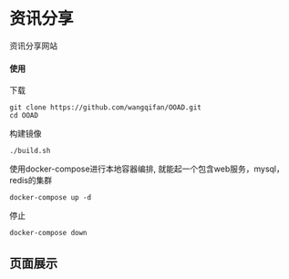 # 资讯分享
  资讯分享网站

#### 使用

下载
~~~
git clone https://github.com/wangqifan/OOAD.git
cd OOAD
~~~

构建镜像
~~~
./build.sh
~~~

使用docker-compose进行本地容器编排, 就能起一个包含web服务，mysql， redis的集群
~~~
docker-compose up -d
~~~

停止
~~~
docker-compose down
~~~

页面展示
------